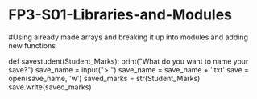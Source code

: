 # FP3-S01-Libraries-and-Modules
#Using already made arrays and breaking it up into modules and adding new functions


def savestudent(Student_Marks):
    print("What do you want to name your save?")
    save_name = input("> ")
    save_name = save_name + '.txt'
    save = open(save_name, 'w')
    saved_marks = str(Student_Marks)
    save.write(saved_marks)
